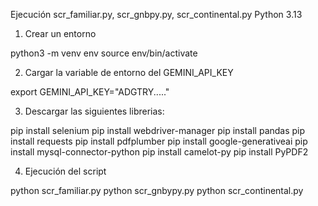 Ejecución scr_familiar.py, scr_gnbpy.py, scr_continental.py
Python 3.13
1. Crear un entorno

python3 -m venv env
source env/bin/activate

2. Cargar la variable de entorno del GEMINI_API_KEY

export GEMINI_API_KEY="ADGTRY....."

3. Descargar las siguientes librerias:

pip install selenium
pip install webdriver-manager
pip install pandas
pip install requests
pip install pdfplumber
pip install google-generativeai
pip install mysql-connector-python
pip install camelot-py
pip install PyPDF2

4. Ejecución del script

python scr_familiar.py
python scr_gnbypy.py
python scr_continental.py